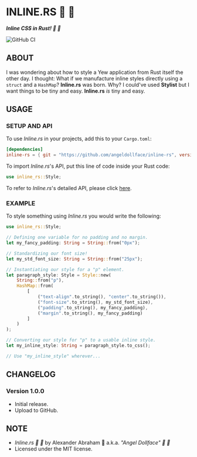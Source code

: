 # INLINE.RS :nail_care: :ribbon:

***Inline CSS in Rust! :nail_care: :ribbon:***

![GitHub CI](https://github.com/angeldollface/inline.rs/actions/workflows/rust.yml/badge.svg)

## ABOUT

I was wondering about how to style a Yew application from Rust itself the other day. I thought: What if we manufacture inline styles directly using a `struct` and a `HashMap`? **Inline.rs** was born. Why? I could've used **Stylist** but I want things to be tiny and easy. **Inline.rs** *is* tiny and easy.

## USAGE

### SETUP AND API

To use *Inline.rs* in your projects, add this to your `Cargo.toml`:

```TOML
[dependencies]
inline-rs = { git = "https://github.com/angeldollface/inline-rs", version = "1.0.0" }
```

To import *Inline.rs*'s API, put this line of code inside your Rust code:

```Rust
use inline_rs::Style;
```

To refer to *Inline.rs*'s detailed API, please click [here](https://github.com/angeldollface/inline.rs/blob/main/src/lib.rs).

### EXAMPLE

To style something using *Inline.rs* you would write the following:

```Rust
use inline_rs::Style;

// Defining one variable for no padding and no margin.
let my_fancy_padding: String = String::from("0px");

// Standardizing our font size!
let my_std_font_size: String = String::from("25px");

// Instantiating our style for a "p" element.
let paragraph_style: Style = Style::new(
    String::from("p"),
    HashMap::from(
        [
            ("text-align".to_string(), "center".to_string()),
            ("font-size".to_string(), my_std_font_size),
            ("padding".to_string(), my_fancy_padding),
            ("margin".to_string(), my_fancy_padding)
        ]
    )
);

// Converting our style for "p" to a usable inline style.
let my_inline_style: String = paragraph_style.to_css();

// Use "my_inline_style" wherever...
```

## CHANGELOG

### Version 1.0.0

- Initial release.
- Upload to GitHub.

## NOTE

- *Inline.rs :nail_care: :ribbon:* by Alexander Abraham :black_heart: a.k.a. *"Angel Dollface" :dolls: :ribbon:*
- Licensed under the MIT license.